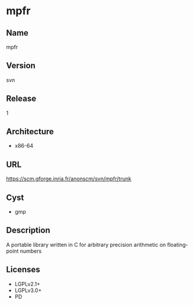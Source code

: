 # mpfr

## Name
mpfr

## Version
svn

## Release
1

## Architecture
* x86-64

## URL
https://scm.gforge.inria.fr/anonscm/svn/mpfr/trunk

## Cyst
* gmp

## Description
A portable library written in C for arbitrary precision arithmetic on
floating-point numbers

## Licenses
* LGPLv2.1+
* LGPLv3.0+
* PD
